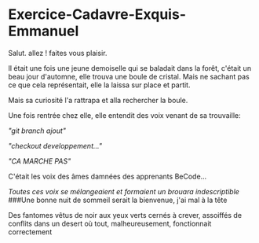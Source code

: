 # Exercice-Cadavre-Exquis-Emmanuel


Salut. allez ! faites vous plaisir.

Il était une fois une jeune demoiselle qui se baladait dans la forêt, c'était un beau jour d'automne, elle trouva une boule de cristal. Mais ne sachant pas ce que cela représentait, elle la laissa sur place et partit.

Mais sa curiosité l'a rattrapa et alla rechercher la boule.

Une fois rentrée chez elle, elle entendit des voix venant de sa trouvaille:

_"git branch ajout"_

_"checkout developpement..."_

_"CA MARCHE PAS"_


C'était les voix des âmes damnées des apprenants BeCode...

_Toutes ces voix se mélangeaient et formaient un brouara indescriptible_
###Une bonne nuit de sommeil serait la bienvenue, j'ai mal à la tête

Des fantomes vêtus de noir aux yeux verts cernés à crever, assoiffés de conflits dans un desert où tout, malheureusement, fonctionnait correctement
